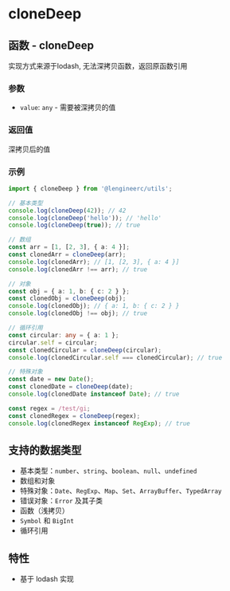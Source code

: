 # cloneDeep

## 函数 - cloneDeep

实现方式来源于lodash, 无法深拷贝函数，返回原函数引用

### 参数

- `value`: `any` - 需要被深拷贝的值

### 返回值

深拷贝后的值

### 示例

```typescript
import { cloneDeep } from '@lengineerc/utils';

// 基本类型
console.log(cloneDeep(42)); // 42
console.log(cloneDeep('hello')); // 'hello'
console.log(cloneDeep(true)); // true

// 数组
const arr = [1, [2, 3], { a: 4 }];
const clonedArr = cloneDeep(arr);
console.log(clonedArr); // [1, [2, 3], { a: 4 }]
console.log(clonedArr !== arr); // true

// 对象
const obj = { a: 1, b: { c: 2 } };
const clonedObj = cloneDeep(obj);
console.log(clonedObj); // { a: 1, b: { c: 2 } }
console.log(clonedObj !== obj); // true

// 循环引用
const circular: any = { a: 1 };
circular.self = circular;
const clonedCircular = cloneDeep(circular);
console.log(clonedCircular.self === clonedCircular); // true

// 特殊对象
const date = new Date();
const clonedDate = cloneDeep(date);
console.log(clonedDate instanceof Date); // true

const regex = /test/gi;
const clonedRegex = cloneDeep(regex);
console.log(clonedRegex instanceof RegExp); // true
```

## 支持的数据类型

- 基本类型：`number`、`string`、`boolean`、`null`、`undefined`
- 数组和对象
- 特殊对象：`Date`、`RegExp`、`Map`、`Set`、`ArrayBuffer`、`TypedArray`
- 错误对象：`Error` 及其子类
- 函数（浅拷贝）
- `Symbol` 和 `BigInt`
- 循环引用

## 特性

- 基于 lodash 实现